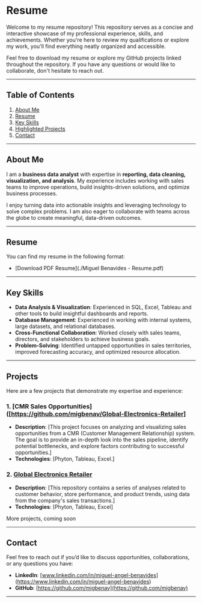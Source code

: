 # Resume
Welcome to my resume repository! This repository serves as a concise and interactive showcase of my professional experience, skills, and achievements. Whether you're here to review my qualifications or explore my work, you'll find everything neatly organized and accessible.

Feel free to download my resume or explore my GitHub projects linked throughout the repository. If you have any questions or would like to collaborate, don't hesitate to reach out.

---

## Table of Contents
1. [About Me](#about-me)
2. [Resume](#resume)
3. [Key Skills](#key-skills)
4. [Highlighted Projects](#highlighted-projects)
5. [Contact](#contact)

---

## About Me

I am a **business data analyst** with expertise in **reporting, data cleaning, visualization, and analysis**. My experience includes working with sales teams to improve operations, build insights-driven solutions, and optimize business processes.  

I enjoy turning data into actionable insights and leveraging technology to solve complex problems. I am also eager to collaborate with teams across the globe to create meaningful, data-driven outcomes.

---

## Resume

You can find my resume in the following format:  

- [Download PDF Resume](./Miguel Benavides - Resume.pdf)  

---

## Key Skills

- **Data Analysis & Visualization**: Experienced in SQL, Excel, Tableau and other tools to build insightful dashboards and reports.  
- **Database Management**: Experienced in working with internal systems, large datasets, and relational databases.  
- **Cross-Functional Collaboration**: Worked closely with sales teams, directors, and stakeholders to achieve business goals.  
- **Problem-Solving**: Identified untapped opportunities in sales territories, improved forecasting accuracy, and optimized resource allocation.  

---

## Projects

Here are a few projects that demonstrate my expertise and experience:  

### 1. **[CMR Sales Opportunities]([https://github.com/migbenav/Global-Electronics-Retailer]**
- **Description**: [This project focuses on analyzing and visualizing sales opportunities from a CMR (Customer Management Relationship) system. The goal is to provide an in-depth look into the sales pipeline, identify potential bottlenecks, and explore factors contributing to successful opportunities.]
- **Technologies**: [Phyton, Tableau, Excel.]

### 2. **[Global Electronics Retailer](https://github.com/migbenav/Global-Electronics-Retailer)**
- **Description**: [This repository contains a series of analyses related to customer behavior, store performance, and product trends, using data from the company's sales transactions.]
- **Technologies**: [Phyton, Tableau, Excel]

More projects, coming soon

---

## Contact

Feel free to reach out if you’d like to discuss opportunities, collaborations, or any questions you have:  

- **LinkedIn**: [www.linkedin.com/in/miguel-angel-benavides] (https://www.linkedin.com/in/miguel-angel-benavides) 
- **GitHub**: [https://github.com/migbenav](https://github.com/migbenav)

---
